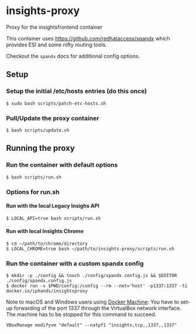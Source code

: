 # insights-proxy

Proxy for the insightsfrontend container

This container uses https://github.com/redhataccess/spandx which provides ESI and some nifty routing tools.

Checkout the `spandx` docs for additional config options.

## Setup

### Setup the initial /etc/hosts entries (do this once)
```
$ sudo bash scripts/patch-etc-hosts.sh
```

### Pull/Update the proxy container
```
$ bash scripts/update.sh
```

## Running the proxy

### Run the container with default options
```
$ bash scripts/run.sh
```

### Options for run.sh

#### Run with the local Legacy Insighs API
```
$ LOCAL_API=true bash scripts/run.sh
```

#### Run with local Insights Chrome
```
$ cd ~/path/to/chrome/directory
$ LOCAL_CHROME=true bash ~/path/to/insights-proxy/scripts/run.sh
```

### Run the container with a custom spandx config
```
$ mkdir -p ./config && touch ./config/spandx.config.js && $EDITOR ./config/spandx.config.js
$ docker run -v $PWD/config:/config --rm --net='host' -p1337:1337 -ti docker.io/iphands/insightsproxy
```

Note to macOS and Windows users using [Docker Machine](https://docs.docker.com/machine/): You have to set-up forwarding of the port 1337 through the VirtualBox network interface. The machine has to be stopped for this command to succeed.

```
VBoxManage modifyvm "default" --natpf1 "insights,tcp,,1337,,1337"
```